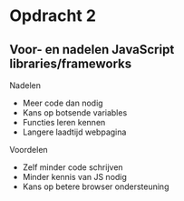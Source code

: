 # Opdracht 2

## Voor- en nadelen JavaScript libraries/frameworks

Nadelen
* Meer code dan nodig
* Kans op botsende variables
* Functies leren kennen
* Langere laadtijd webpagina

Voordelen
* Zelf minder code schrijven
* Minder kennis van JS nodig
* Kans op betere browser ondersteuning

